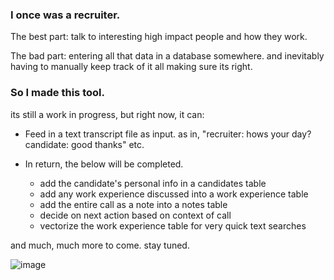 ### I once was a recruiter.

The best part: talk to interesting high impact people and how they work.

The bad part: entering all that data in a database somewhere. and inevitably having to manually keep track of it all making sure its right.

### So I made this tool. 
its still a work in progress, but right now, it can:

- Feed in a text transcript file as input. as in, "recruiter: hows your day? candidate: good thanks" etc.

- In return, the below will be completed.
  - add the candidate's personal info in a candidates table
  - add any work experience discussed into a work experience table
  - add the entire call as a note into a notes table
  - decide on next action based on context of call
  - vectorize the work experience table for very quick text searches

and much, much more to come. 
stay tuned.

![image](https://github.com/user-attachments/assets/162c1bb6-de15-4120-ad27-410f69b1b52d)
